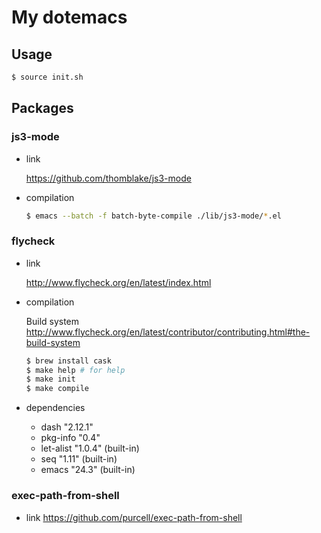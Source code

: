 My dotemacs
====

## Usage

```sh
$ source init.sh
```

## Packages

### js3-mode

* link

  https://github.com/thomblake/js3-mode

* compilation

  ```sh
  $ emacs --batch -f batch-byte-compile ./lib/js3-mode/*.el
  ```

### flycheck

* link

  http://www.flycheck.org/en/latest/index.html

* compilation

  Build system http://www.flycheck.org/en/latest/contributor/contributing.html#the-build-system

  ```sh
  $ brew install cask
  $ make help # for help
  $ make init
  $ make compile
  ```

* dependencies
  - dash "2.12.1"
  - pkg-info "0.4"
  - let-alist "1.0.4" (built-in)
  - seq "1.11" (built-in)
  - emacs "24.3" (built-in)

### exec-path-from-shell

* link
  https://github.com/purcell/exec-path-from-shell
